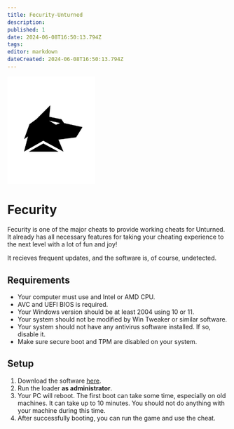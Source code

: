 ```yaml
---
title: Fecurity-Unturned
description: 
published: 1
date: 2024-06-08T16:50:13.794Z
tags: 
editor: markdown
dateCreated: 2024-06-08T16:50:13.794Z
---
```


<img src="/fecurity.png" alt="fecurity-logo" width="200"/>

# Fecurity
Fecurity is one of the major cheats to provide working cheats for Unturned.
It already has all necessary features for taking your cheating experience to the next level with a lot of fun and joy!

It recieves frequent updates, and the software is, of course, undetected.

## Requirements
- Your computer must use and Intel or AMD CPU.
- AVC and UEFI BIOS is required.
- Your Windows version should be at least 2004 using 10 or 11.
- Your system should not be modified by Win Tweaker or similar software.
- Your system should not have any antivirus software installed. If so, disable it.
- Make sure secure boot and TPM are disabled on your system.

## Setup
1. Download the software [here](https://mega.nz/folder/SQollAYR#-jU7PSK_Q6CGjJ1c81Fj8A/folder/jIhDHa4T).
2. Run the loader **as administrator**.
3. Your PC will reboot. The first boot can take some time, especially on old machines. It can take up to 10 minutes. You should not do anything with your machine during this time.
4. After successfully booting, you can run the game and use the cheat.